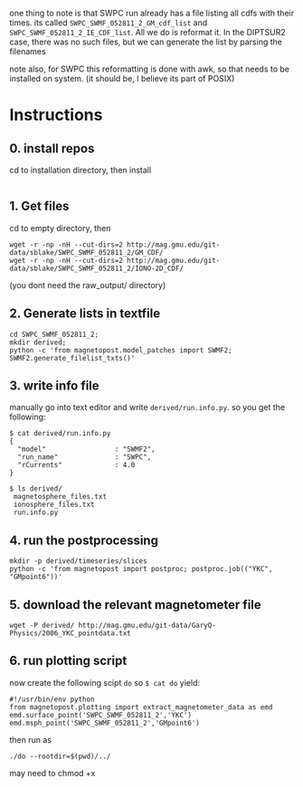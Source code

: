 one thing to note is that SWPC run already has a file listing all cdfs with their times. its called `SWPC_SWMF_052811_2_GM_cdf_list` and `SWPC_SWMF_052811_2_IE_CDF_list`. All we do is reformat it. In the DIPTSUR2 case, there was no such files, but we can generate the list by parsing the filenames

note also, for SWPC this reformatting is done with awk, so that needs to be installed on system. (it should be, I believe its part of POSIX)

# Instructions

## 0. install repos

cd to installation directory, then install

```

```

## 1. Get files

cd to empty directory, then

```
wget -r -np -nH --cut-dirs=2 http://mag.gmu.edu/git-data/sblake/SWPC_SWMF_052811_2/GM_CDF/
wget -r -np -nH --cut-dirs=2 http://mag.gmu.edu/git-data/sblake/SWPC_SWMF_052811_2/IONO-2D_CDF/
```

(you dont need the raw\_output/ directory)

## 2. Generate lists in textfile

```
cd SWPC_SWMF_052811_2;
mkdir derived; 
python -c 'from magnetopost.model_patches import SWMF2; SWMF2.generate_filelist_txts()'
```

## 3. write info file

manually go into text editor and write `derived/run.info.py`.
so you get the following:

```
$ cat derived/run.info.py
{
  "model"                 : "SWMF2",
  "run_name"              : "SWPC",
  "rCurrents"             : 4.0
}

$ ls derived/
 magnetosphere_files.txt
 ionosphere_files.txt
 run.info.py
```

## 4. run the postprocessing

```
mkdir -p derived/timeseries/slices
python -c 'from magnetopost import postproc; postproc.job(("YKC", "GMpoint6"))'
```

## 5. download the relevant magnetometer file
```
wget -P derived/ http://mag.gmu.edu/git-data/GaryQ-Physics/2006_YKC_pointdata.txt
```

## 6. run plotting script

now create the following scipt `do` so `$ cat do` yield:

```
#!/usr/bin/env python
from magnetopost.plotting import extract_magnetometer_data as emd
emd.surface_point('SWPC_SWMF_052811_2','YKC')
emd.msph_point('SWPC_SWMF_052811_2','GMpoint6')
```

then run as

```
./do --rootdir=$(pwd)/../
```

may need to chmod +x
